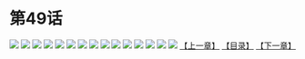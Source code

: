 # 第49话
![](https://s2.baozimh.com/scomic/yuekanshaonuyeqijun-chunquan/0/53-8cwy/1.jpg)
![](https://s2.baozimh.com/scomic/yuekanshaonuyeqijun-chunquan/0/53-8cwy/2.jpg)
![](https://s2.baozimh.com/scomic/yuekanshaonuyeqijun-chunquan/0/53-8cwy/3.jpg)
![](https://s2.baozimh.com/scomic/yuekanshaonuyeqijun-chunquan/0/53-8cwy/4.jpg)
![](https://s2.baozimh.com/scomic/yuekanshaonuyeqijun-chunquan/0/53-8cwy/5.jpg)
![](https://s2.baozimh.com/scomic/yuekanshaonuyeqijun-chunquan/0/53-8cwy/6.jpg)
![](https://s2.baozimh.com/scomic/yuekanshaonuyeqijun-chunquan/0/53-8cwy/7.jpg)
![](https://s2.baozimh.com/scomic/yuekanshaonuyeqijun-chunquan/0/53-8cwy/8.jpg)
![](https://s2.baozimh.com/scomic/yuekanshaonuyeqijun-chunquan/0/53-8cwy/9.jpg)
![](https://s2.baozimh.com/scomic/yuekanshaonuyeqijun-chunquan/0/53-8cwy/10.jpg)
![](https://s2.baozimh.com/scomic/yuekanshaonuyeqijun-chunquan/0/53-8cwy/11.jpg)
![](https://s2.baozimh.com/scomic/yuekanshaonuyeqijun-chunquan/0/53-8cwy/12.jpg)
![](https://s2.baozimh.com/scomic/yuekanshaonuyeqijun-chunquan/0/53-8cwy/13.jpg)
![](https://s2.baozimh.com/scomic/yuekanshaonuyeqijun-chunquan/0/53-8cwy/14.jpg)
![](https://s2.baozimh.com/scomic/yuekanshaonuyeqijun-chunquan/0/53-8cwy/15.jpg)
[【上一章】](./48.md)
[【目录】](./README.md)
[【下一章】](./50.md)
